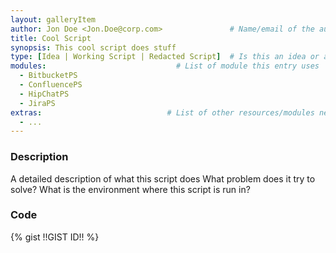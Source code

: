 ```yaml
---
layout: galleryItem
author: Jon Doe <Jon.Doe@corp.com>               # Name/email of the author
title: Cool Script
synopsis: This cool script does stuff
type: [Idea | Working Script | Redacted Script]  # Is this an idea or a working script?
modules:                             # List of module this entry uses
  - BitbucketPS
  - ConfluencePS
  - HipChatPS
  - JiraPS
extras:                            # List of other resources/modules needed in script
  - ...
---
```

### Description

A detailed description of what this script does
What problem does it try to solve?
What is the environment where this script is run in?

### Code

{% gist !!GIST ID!! %}
